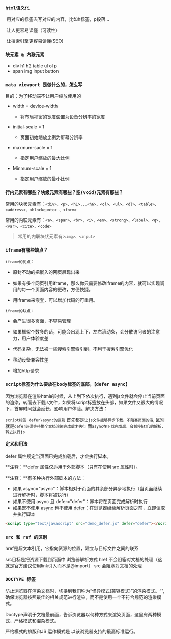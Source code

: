 ### `html语义化`

​	用对应的标签去写对应的内容，比如h标签，p段落...

​		让人更容易读懂（可读性）

​		让搜索引擎更容易读懂(SEO)



### `块元素 & 内联元素`

* div h1 h2 table ul ol p
* span img input button



### `mata viewport 是做什么的，怎么写`

目的：为了移动端不让用户缩放使用的

* width = device-width
  * 将布局视窗的宽度设置为设备分辨率的宽度
* initial-scale = 1
  * 页面初始缩放比例为屏幕分辨率

* maxmum-sacle = 1
  * 指定用户缩放的最大比例

* Minmum-scale = 1
  * 指定用户缩放的最小比例



### `行内元素有哪些？块级元素有哪些？空(void)元素有那些？`

常用的块状元素有：`<div>、<p>、<h1>...<h6>、<ol>、<ul>、<dl>、<table>、<address>、<blockquote> 、<form>`

常用的内联元素有：`<a>、<span>、<br>、<i>、<em>、<strong>、<label>、<q>、<var>、<cite>、<code>`

> 常用的内联块状元素有:`<img>、<input>`



### `iframe有哪些缺点？`

`iframe的优点`：

* 原封不动的把嵌入的网页展现出来

* 如果有多个网页引用iframe，那么你只需要修改iframe的内容，就可以实现调用的每一个页面内容的更改，方便快捷。

* 用iframe来嵌套，可以增加代码的可重用。

`iframe的缺点：`

* 会产生很多页面，不容易管理

* 如果框架个数多的话，可能会出现上下、左右滚动条，会分散访问者的注意力，用户体验度差

* 代码复杂，无法被一些搜索引擎索引到，不利于搜索引擎优化

* 移动设备兼容性差

* 增加http请求



### `script标签为什么要放在body标签的底部，【defer async】`

因为浏览器在渲染html的时候，从上到下依次执行，遇到js文件就会停止当前页面的渲染，转而去下载js文件，如果将script标签放在头部，如果文件又很大的情况下，首屏时间就会延长，影响用户体验。解决方法：

`script标签 defer\async的区别` 首先都是`让js文件能够异步下载，不阻塞页面的渲`, 区别就是`defer必须等待整个文档渲染完成后才执行` 而`async在下载完成后，会暂停html的解析，转去执行js`

#### 定义和用法

defer 属性规定当页面已完成加载后，才会执行脚本。

**注释：**defer 属性仅适用于外部脚本（只有在使用 src 属性时）。

**注释：**有多种执行外部脚本的方法：

- 如果 async="async"：脚本相对于页面的其余部分异步地执行（当页面继续进行解析时，脚本将被执行）
- 如果不使用 async 且 defer="defer"：脚本将在页面完成解析时执行
- 如果既不使用 async 也不使用 defer：在浏览器继续解析页面之前，立即读取并执行脚本

```html
<script type="text/javascript" src="demo_defer.js" defer="defer"></script>
```



### `src 和 ref 的区别`

href是超文本引用，它指向资源的位置，建立与目标文件之间的联系

src目标是把资源下载到页面中 浏览器解析方式 href 不会阻塞对文档的处理（这就是官方建议使用link引入而不是@import） src 会阻塞对文档的处理



### `DOCTYPE 标签`

防止浏览器在渲染文档时，切换到我们称为“怪异模式(兼容模式)”的渲染模式。“",确保浏览器按照最佳的相关规范进行渲染，而不是使用一个不符合规范的渲染模式。

Doctype声明于文档最前面，告诉浏览器以何种方式来渲染页面，这里有两种模式，严格模式和混杂模式。

严格模式的排版和JS 运作模式是 以该浏览器支持的最高标准运行。

